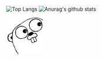 
![Top Langs](https://github-readme-stats.vercel.app/api/top-langs/?username=lazarenkoa&hide=TeX&layout=compact)
![Anurag's github stats](https://github-readme-stats.vercel.app/api?username=lazarenkoa&show_icons=true)


<span>
  <img src="gopher.png"  width="100"/>
</span>
